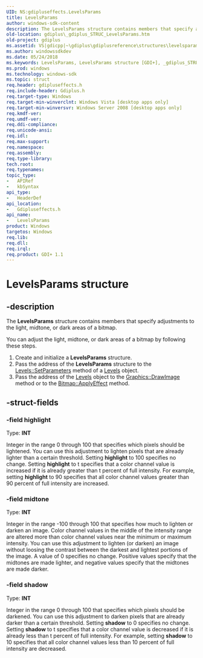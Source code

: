 ```yaml
---
UID: NS:gdipluseffects.LevelsParams
title: LevelsParams
author: windows-sdk-content
description: The LevelsParams structure contains members that specify adjustments to the light, midtone, or dark areas of a bitmap.
old-location: gdiplus\_gdiplus_STRUC_LevelsParams.htm
old-project: gdiplus
ms.assetid: VS|gdicpp|~\gdiplus\gdiplusreference\structures\levelsparams.htm
ms.author: windowssdkdev
ms.date: 05/24/2018
ms.keywords: LevelsParams, LevelsParams structure [GDI+], _gdiplus_STRUC_LevelsParams, gdiplus._gdiplus_STRUC_LevelsParams, gdipluseffects/LevelsParams
ms.prod: windows
ms.technology: windows-sdk
ms.topic: struct
req.header: gdipluseffects.h
req.include-header: Gdiplus.h
req.target-type: Windows
req.target-min-winverclnt: Windows Vista [desktop apps only]
req.target-min-winversvr: Windows Server 2008 [desktop apps only]
req.kmdf-ver: 
req.umdf-ver: 
req.ddi-compliance: 
req.unicode-ansi: 
req.idl: 
req.max-support: 
req.namespace: 
req.assembly: 
req.type-library: 
tech.root: 
req.typenames: 
topic_type:
-	APIRef
-	kbSyntax
api_type:
-	HeaderDef
api_location:
-	Gdipluseffects.h
api_name:
-	LevelsParams
product: Windows
targetos: Windows
req.lib: 
req.dll: 
req.irql: 
req.product: GDI+ 1.1
---
```


# LevelsParams structure


## -description


The <b>LevelsParams</b> structure contains members that specify adjustments to the light, midtone, or dark areas of a bitmap.

You can adjust the light, midtone, or dark areas of a bitmap by following these steps.
<ol>
<li>Create and initialize a <b>LevelsParams</b> structure.</li>
<li>Pass the address of the <b>LevelsParams</b> structure to the <a href="https://msdn.microsoft.com/928f88d3-1fc0-49a5-b286-794c157d10aa">Levels::SetParameters</a> method of a <a href="https://msdn.microsoft.com/0256fa03-f029-472e-988a-9eb7ed117673">Levels</a> object.</li>
<li>Pass the address of the <a href="https://msdn.microsoft.com/0256fa03-f029-472e-988a-9eb7ed117673">Levels</a> object to the <a href="https://msdn.microsoft.com/cb85a7ac-5af0-45c7-8035-d7bc2827af6a">Graphics::DrawImage</a> method or to the <a href="https://msdn.microsoft.com/6b3d0a2f-acff-47a7-bc9f-6e9d659f683c">Bitmap::ApplyEffect</a> method.</li>
</ol>

## -struct-fields




### -field highlight

Type: <b>INT</b>

Integer in the range 0 through 100 that specifies which pixels should be lightened. You can use this adjustment to lighten pixels that are already lighter than a certain threshold. Setting <b>highlight</b> to 100 specifies no change. Setting <b>highlight</b> to t specifies that a color channel value is increased if it is already greater than t percent of full intensity. For example, setting <b>highlight</b> to 90 specifies that all color channel values greater than 90 percent of full intensity are increased.


### -field midtone

Type: <b>INT</b>

Integer in the range -100 through 100 that specifies how much to lighten or darken an image. Color channel values in the middle of the intensity range are altered more than color channel values near the minimum or maximum intensity. You can use this adjustment to lighten (or darken) an image without loosing the contrast between the darkest and lightest portions of the image. A value of 0 specifies no change. Positive values specify that the midtones are made lighter, and negative values specify that the midtones are made darker. 


### -field shadow

Type: <b>INT</b>

Integer in the range 0 through 100 that specifies which pixels should be darkened. You can use this adjustment to darken pixels that are already darker than a certain threshold. Setting <b>shadow</b> to 0 specifies no change. Setting <b>shadow</b> to t specifies that a color channel value is decreased if it is already less than t percent of full intensity. For example, setting <b>shadow</b> to 10 specifies that all color channel values less than 10 percent of full intensity are decreased.

